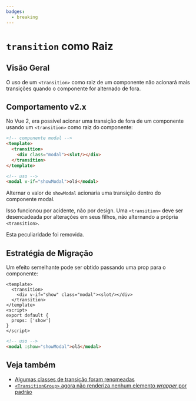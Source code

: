```yaml
---
badges:
  - breaking
---
```


# `transition` como Raiz <MigrationBadges :badges="$frontmatter.badges" />

## Visão Geral

O uso de um `<transition>` como raiz de um componente não acionará mais transições quando o componente for alternado de fora.

## Comportamento v2.x

No Vue 2, era possível acionar uma transição de fora de um componente usando um `<transition>` como raiz do componente:

```html
<!-- componente modal -->
<template>
  <transition>
    <div class="modal"><slot/></div>
  </transition>
</template>
```

```html
<!-- uso -->
<modal v-if="showModal">olá</modal>
```

Alternar o valor de `showModal` acionaria uma transição dentro do componente modal.

Isso funcionou por acidente, não por design. Uma `<transition>` deve ser desencadeada por alterações em seus filhos, não alternando a própria `<transition>`.

Esta peculiaridade foi removida.

## Estratégia de Migração

Um efeito semelhante pode ser obtido passando uma prop para o componente:

```vue
<template>
  <transition>
    <div v-if="show" class="modal"><slot/></div>
  </transition>
</template>
<script>
export default {
  props: ['show']
}
</script>
```

```html
<!-- uso -->
<modal :show="showModal">olá</modal>
```

## Veja também

- [Algumas classes de transição foram renomeadas](/guide/migration/transition.html)
- [`<TransitionGroup>` agora não renderiza nenhum elemento _wrapper_ por padrão](/guide/migration/transition-group.html)
